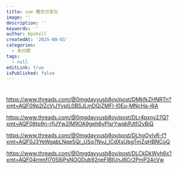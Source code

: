 ```yaml
---
title: vue 概念分享文
image: ''
description: ''
keywords: ''
author: Opshell
createdAt: '2025-08-01'
categories:
  - 未分類
tags:
  - null
editLink: true
isPublished: false
---
```

#


https://www.threads.com/@0mgdayvusb8oy/post/DMkfkZHNRTn?xmt=AQF09p2lZcVjJYvplL0BSJLmDQjZMFI-I0Eu-MNcHa-i6A

https://www.threads.com/@0mgdayvusb8oy/post/DLr4pxny27Q?xmt=AQF08tp9n-rfjJYw2IM9OA9geh6yPlsrYwqbPJtfi2yBiQ

https://www.threads.com/@0mgdayvusb8oy/post/DLhgOylyR-f?xmt=AQF0J3YeWgabLNqe5Qr_USq7NyJ_lCdXsUbgTmZqHBNCoQ

https://www.threads.com/@0mgdayvusb8oy/post/DLCkDkWyh6x?xmt=AQF04rmnfI70S6iPsNOODub92neFIBIUnJ6Cr2PmP24cVw

